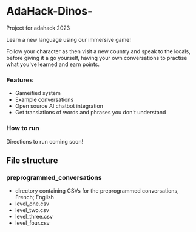# AdaHack-Dinos-
Project for adahack 2023

Learn a new language using our immersive game!

Follow your character as then visit a new country and speak to the locals, before giving it a go yourself, having your own conversations to practise what you've learned and earn points.

### Features
- Gameified system
- Example conversations
- Open source AI chatbot integration
- Get translations of words and phrases you don't understand

### How to run
Directions to run coming soon!

## File structure
### preprogrammed_conversations 
- directory containing CSVs for the preprogrammed conversations, French; English
- level_one.csv
- level_two.csv
- level_three.csv
- level_four.csv
